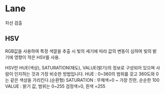 # Lane
차선 검출

## HSV
RGB값을 사용하여 특정 색깔을 추출 시 빛의 세기에 따라 값의 변동이 심하여 빛의 밝기에 영향이 적은 HSV를 사용.

HSV란 HUE(색상), SATURATION(채도), VALUE(밝기)의 정보로 구성되어 있으며 사람이 인지하는 것과 가장 비슷한 방법입니다.
HUE : 0~360의 범위를 갖고 360도와 0는 같은 색상을 가리킨다.(순환형)
SATURATION : 무채색=0 ~ 가장 진한, 순순한 100
VALUE : 밝기 값, 범위는 0~255 검정색=0, 흰색 =255
